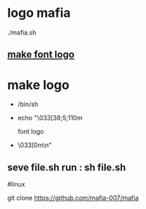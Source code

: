 # logo mafia

./mafia.sh

 [make font logo](http://patorjk.com/software/taag/#p=display&f=Graffiti&t=Type%20Something%20) 
----------
# make logo
 
 
- /bin/sh
- echo "\033[38;5;110m

     font logo
     
- \033[0m\n"

seve file.sh
run : sh file.sh
-----------------------------------------

#linux

git clone https://github.com/mafia-007/mafia

